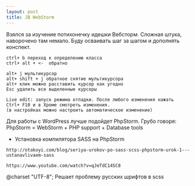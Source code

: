 ```yaml
---
layout: post
title: JB WebStorm
---
```


Взялся за изучение потихонечку идешки Вебсторм. Сложная штука, наворочено там
немало. Буду осваивать шаг за шагом и дополнять конспект.

```
ctrl+ b переход к определению класса
ctrl+ alt + <-  обратно
```
```
alt+ j мультикурсор
alt+ shift + j обратное снятие мультикурсора
alt+ клик можно расставить курсор как угодно
Esc удалить все выделенные курсоры
```
```
Live edit: запуск режима отладки. После любого изменения нажать
Ctrl+ F10 и в Хроме смотреть изменения.
(в настройках можно настроить автоматическое изменение)
```
Для работы с WordPress лучше подойдет PhpStorm. Грубо говоря: PhpStorm =
WebStorm + PHP support + Database tools

* Установка компилятора SASS на PhpStorm

```
http://otakoyi.com/blog/seriya-urokov-po-sass-scss-phpstorm-urok-1---ustanavlivaem-sass

https://www.youtube.com/watch?v=qJeTdC14SC8
```
@charset "UTF-8";  Решает проблему русских шрифтов в scss
